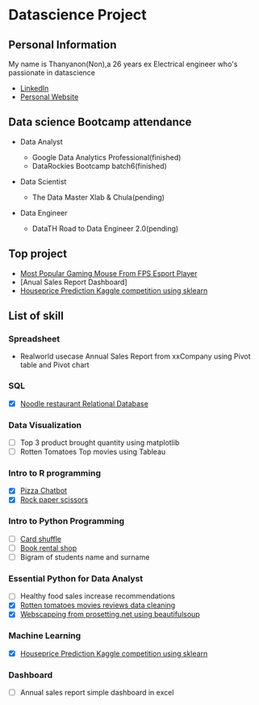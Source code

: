 # Datascience Project

## Personal Information

My name is Thanyanon(Non),a 26 years ex Electrical engineer who's passionate in datascience

- [LinkedIn](https://www.linkedin.com/in/thanyanon-saetang-b17a20235/)
- [Personal Website](https://thanyanonsa.wordpress.com/)

## Data science Bootcamp attendance

- Data Analyst
  - Google Data Analytics Professional(finished)
  - DataRockies Bootcamp batch6(finished)
  
- Data Scientist  
  - The Data Master Xlab & Chula(pending)

- Data Engineer
  - DataTH Road to Data Engineer 2.0(pending)

## Top project

- [Most Popular Gaming Mouse From FPS Esport Player](https://thanyanonsa.wordpress.com/2023/01/16/most-popular-gaming-mouse-from-fps-esport-player/)
- [Anual Sales Report Dashboard]
- [Houseprice Prediction Kaggle competition using sklearn](https://github.com/Thanyanon/datascience_project/blob/main/machine_learning/house_price_calculation_kaggle-rev5.ipynb)

## List of skill

### Spreadsheet

- Realworld usecase Annual Sales Report from xxCompany using Pivot table and Pivot chart

### SQL

- [X] [Noodle restaurant Relational Database](https://replit.com/@ThanyanonSaetan/SQLhomeworkbatch6#main.sql)

### Data Visualization

- [ ] Top 3 product brought quantity using matplotlib
- [ ] Rotten Tomatoes Top movies using Tableau

### Intro to R programming

- [X] [Pizza Chatbot](https://replit.com/@ThanyanonSaetan/Batch6Chatbotpizza#main.r)
- [X] [Rock paper scissors](https://replit.com/@ThanyanonSaetan/Batch6PaoYingChub#main.r)

### Intro to Python Programming

- [ ] [Card shuffle](https://github.com/Thanyanon/datascience_project/blob/main/intro_to_python/card_shuffle.ipynb)
- [ ] [Book rental shop](https://github.com/Thanyanon/datascience_project/blob/main/intro_to_python/book_rental_shop.ipynb)
- [ ] Bigram of students name and surname

### Essential Python for Data Analyst

- [ ] Healthy food sales increase recommendations
- [X] [Rotten tomatoes movies reviews data cleaning](https://github.com/Thanyanon/datascience_project/blob/main/essential_python/rotten_tomatoes.ipynb)
- [X] [Webscapping from prosetting.net using beautifulsoup](https://github.com/Thanyanon/datascience_project/blob/main/essential_python/webscraping_prosetting/webscraping_prosetting.ipynb)

### Machine Learning

- [X] [Houseprice Prediction Kaggle competition using sklearn](https://github.com/Thanyanon/datascience_project/blob/main/machine_learning/house_price_calculation_kaggle-rev5.ipynb)

### Dashboard

- [ ] Annual sales report simple dashboard in excel
